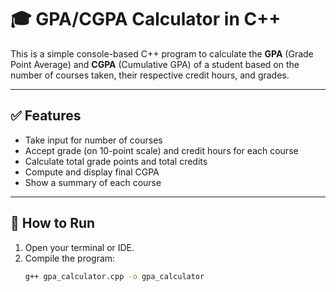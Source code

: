 # 🎓 GPA/CGPA Calculator in C++

This is a simple console-based C++ program to calculate the **GPA** (Grade Point Average) and **CGPA** (Cumulative GPA) of a student based on the number of courses taken, their respective credit hours, and grades.

---

## ✅ Features

- Take input for number of courses
- Accept grade (on 10-point scale) and credit hours for each course
- Calculate total grade points and total credits
- Compute and display final CGPA
- Show a summary of each course

---

## 📌 How to Run

1. Open your terminal or IDE.
2. Compile the program:
   ```bash
   g++ gpa_calculator.cpp -o gpa_calculator
